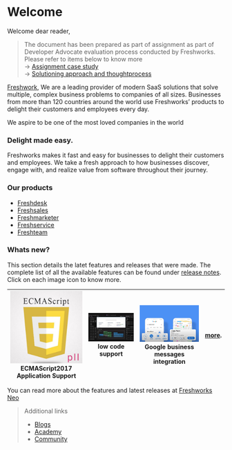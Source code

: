 # Welcome

Welcome dear reader,

> The document has been prepared as part of assignment as part of Developer Advocate evaluation process conducted by Freshworks. Please refer to items below to know more <br> -> [Assignment case study](related-articles/case-study.md) <br> -> [Solutioning approach and thoughtprocess](related-articles/thought-process.md)

[Freshwork](background/About.md), We are a leading provider of modern SaaS solutions that solve multiple, complex business problems to companies of all sizes. Businesses from more than 120 countries around the world use Freshworks’ products to delight their customers and employees every day. 

We aspire to be one of the most loved companies in the world

### Delight made easy.

Freshworks makes it fast and easy for businesses to delight their customers and employees. We take a fresh approach to how businesses discover, engage with, and realize value from software throughout their journey.


### Our products

- [Freshdesk](https://freshdesk.com)
- [Freshsales](https://www.freshworks.com/crm/sales/)
- [Freshmarketer](https://www.freshworks.com/crm/marketing/)
- [Freshservice](https://freshservice.com/)
- [Freshteam](https://www.freshworks.com/hrms/)


### Whats new?

This section details the latet features and releases that were made. The complete list of all the available features can be found under [release notes](release-notes/release-note.md). Click on each image icon to know more.



[![alt text](../assets/images/es8-logo.jpeg)](release-notes/release-note.md) ECMAScript2017 Application Support| [![alt text](../assets/images/low-code.png)](https://www.freshworks.com/platform/low-code/) low code support | [![alt text](../assets/images/gogl-biz-msg.png)](https://support.freshchat.com/support/solutions/articles/50000003713--beta-integrate-your-freshdesk-messaging-account-with-google-business-messages/) Google business messages integration | [more](releases/release-note.md).
---------|----------|----------|----------


You can read more about the features and latest releases at [Freshworks Neo](https://www.freshworks.com/neo-news/#)


> Additional links
> - [Blogs](https://www.freshworks.com/blogs/)
> - [Academy](https://www.freshworks.com/academy/)
> - [Community](https://community.freshworks.com/)